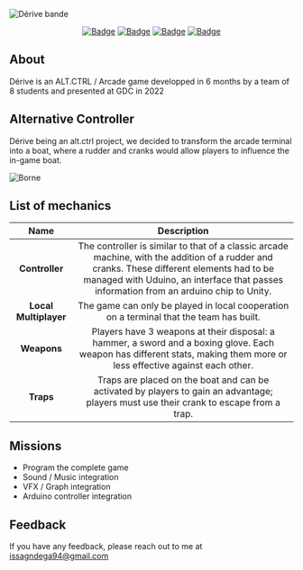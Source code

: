 ![Dérive bande](https://github.com/IssaGandega/Derive-Master/assets/60429644/854e2d48-af48-49db-b6d3-5cf886379f80)


<div align="center">
  
[![Badge](https://img.shields.io/badge/Build_Date-21.03.22-blue)]()
[![Badge](https://img.shields.io/badge/Game_Version-2.0-red)]()
[![Badge](https://img.shields.io/badge/Difficulty-7/10-green)]()
[![Badge](https://img.shields.io/badge/Core_Dynamic-Alternative_Controller-yellow)]()

</div>

## About

Dérive is an ALT.CTRL / Arcade game developped in 6 months by a team of 8 students and presented at GDC in 2022

## Alternative Controller

Dérive being an alt.ctrl project, we decided to transform the arcade terminal into a boat, where a rudder and cranks would allow players to influence the in-game boat.

![Borne](https://github.com/IssaGandega/Derive-Master/assets/60429644/b3829406-7ce9-4029-a7ba-37e966cc7190)

## List of mechanics

| Name             | Description     |
| :--:|:------:|
| **Controller** | The controller is similar to that of a classic arcade machine, with the addition of a rudder and cranks. These different elements had to be managed with Uduino, an interface that passes information from an arduino chip to Unity.|
| **Local Multiplayer** | The game can only be played in local cooperation on a terminal that the team has built.|
| **Weapons** | Players have 3 weapons at their disposal: a hammer, a sword and a boxing glove. Each weapon has different stats, making them more or less effective against each other. | 
| **Traps** | Traps are placed on the boat and can be activated by players to gain an advantage; players must use their crank to escape from a trap. | 

## Missions

- Program the complete game
- Sound / Music integration
- VFX / Graph integration
- Arduino controller integration

## Feedback

If you have any feedback, please reach out to me at issagndega94@gmail.com

